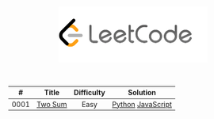 <p align="center"><img width="300" src="https://raw.githubusercontent.com/andy2167565/leetcode/master/img/site-logo.png"></p>

<p align="center">
    <img src="https://img.shields.io/badge/29/1803-Solved/Total-blue.svg" alt="">
    <img src="https://img.shields.io/badge/Easy-27-green.svg" alt="">
    <img src="https://img.shields.io/badge/Medium-2-orange.svg" alt="">
    <img src="https://img.shields.io/badge/Hard-0-red.svg" alt="">
</p>

| # | Title | Difficulty | Solution
|:--:|:-----:|:---------:|:----:|
| 0001 | [Two Sum](https://leetcode.com/problems/two-sum/) | Easy | [Python](./Easy/1_two-sum.py) [JavaScript](./Easy/1_two-sum.js) |
